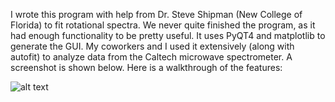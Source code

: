 I wrote this program with help from Dr. Steve Shipman (New College of Florida) to fit rotational spectra. We never quite finished the program, as it had enough functionality to be pretty useful. It uses PyQT4 and matplotlib to generate the GUI. My coworkers and I used it extensively (along with autofit) to analyze data from the Caltech microwave spectrometer. A screenshot is shown below. Here is a walkthrough of the features:

![alt text](https://github.com/iafinn/science_projects/blob/master/rot_spectra_fitting_GUI/screenshot.png)
